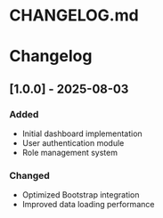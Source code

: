 # CHANGELOG.md

# Changelog

## [1.0.0] - 2025-08-03
### Added
- Initial dashboard implementation
- User authentication module
- Role management system

### Changed
- Optimized Bootstrap integration
- Improved data loading performance